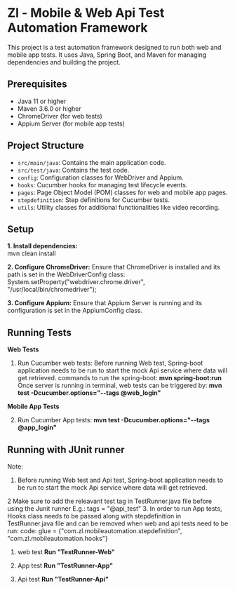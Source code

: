 # Zl - Mobile & Web Api Test Automation Framework

This project is a test automation framework designed to run both web and mobile app tests. It uses Java, Spring Boot, and Maven for managing dependencies and building the project.


## Prerequisites

- Java 11 or higher
- Maven 3.6.0 or higher
- ChromeDriver (for web tests)
- Appium Server (for mobile app tests)


## Project Structure

- `src/main/java`: Contains the main application code.
- `src/test/java`: Contains the test code.
- `config`: Configuration classes for WebDriver and Appium.
- `hooks`: Cucumber hooks for managing test lifecycle events.
- `pages`: Page Object Model (POM) classes for web and mobile app pages.
- `stepdefinition`: Step definitions for Cucumber tests.
- `utils`: Utility classes for additional functionalities like video recording.


## Setup

**1. Install dependencies:**  
  mvn clean install

**2. Configure ChromeDriver:**
   Ensure that ChromeDriver is installed and its path is set in the WebDriverConfig class:  
    System.setProperty("webdriver.chrome.driver", "/usr/local/bin/chromedriver");
    
**3. Configure Appium:**
   Ensure that Appium Server is running and its configuration is set in the AppiumConfig class. 


## Running Tests

**Web Tests**

1. Run Cucumber web tests:
   Before running Web test, Spring-boot application needs to be run to start the mock Api service where data will get retrieved.
   commands to run the spring-boot:
   **mvn spring-boot:run**
   Once server is running in terminal, web tests can be triggered by: 
   **mvn test -Dcucumber.options="--tags @web_login"**

**Mobile App Tests**

2. Run Cucumber App tests:
 **mvn test -Dcucumber.options="--tags @app_login"**

## Running with JUnit runner
 Note:
 1. Before running Web test and Api test, Spring-boot application needs to be run to start the mock Api service where data will get retrieved.
    
 2  Make sure to add the releavant test tag in TestRunner.java file before using the Junit runner
       E.g.: tags = "@api_test"
 3. In order to run App tests, Hooks class needs to be passed along with stepdefinition in TestRunner.java file and can be removed when web and api tests need to be run:
       code: glue = {"com.zl.mobileautomation.stepdefinition", "com.zl.mobileautomation.hooks"}

1. web test
    **Run "TestRunner-Web"**

2. App test
   **Run "TestRunner-App"**

3. Api test
   **Run "TestRunner-Api"**








   
